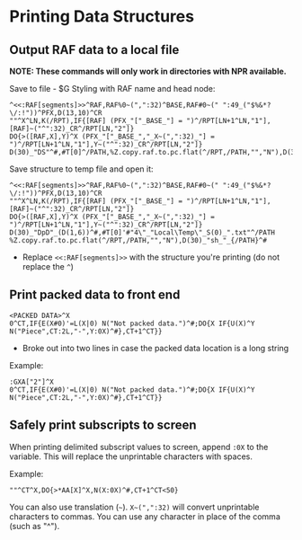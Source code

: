 # Printing Data Structures

## Output RAF data to a local file

**NOTE: These commands will only work in directories with NPR available.**

Save to file - $G Styling with RAF name and head node:
```
^<<:RAF[segments]>>^RAF,RAF%0~(",":32)^BASE,RAF#0~(" ":49_("$%&*?\/:!"))^PFX,D(13,10)^CR
""^X^LN,K(/RPT),IF{[RAF] (PFX_"["_BASE_"] = ")^/RPT[LN+1^LN,"1"],[RAF]~("^":32)_CR^/RPT[LN,"2"]}
DO{>([RAF,X],Y)^X (PFX_"["_BASE_","_X~(",":32)_"] = ")^/RPT[LN+1^LN,"1"],Y~("^":32)_CR^/RPT[LN,"2"]}
D(30)_"DS"^#,#T[0]^/PATH,%Z.copy.raf.to.pc.flat(^/RPT,/PATH,"","N"),D(30)_"sh_"_{/PATH}^#
```

Save structure to temp file and open it:
```
^<<:RAF[segments]>>^RAF,RAF%0~(",":32)^BASE,RAF#0~(" ":49_("$%&*?\/:!"))^PFX,D(13,10)^CR
""^X^LN,K(/RPT),IF{[RAF] (PFX_"["_BASE_"] = ")^/RPT[LN+1^LN,"1"],[RAF]~("^":32)_CR^/RPT[LN,"2"]}
DO{>([RAF,X],Y)^X (PFX_"["_BASE_","_X~(",":32)_"] = ")^/RPT[LN+1^LN,"1"],Y~("^":32)_CR^/RPT[LN,"2"]}
D(30)_"DpD"_(D(1,6))^#,#T[0]'#"4\"_"Local\Temp\"_S(0)_".txt"^/PATH
%Z.copy.raf.to.pc.flat(^/RPT,/PATH,"","N"),D(30)_"sh_"_{/PATH}^#
```

* Replace `<<:RAF[segments]>>` with the structure you're printing (do not replace the `^`)


## Print packed data to front end

```
<PACKED DATA>^X
0^CT,IF{E(X#0)'=L(X|0) N("Not packed data.")^#;DO{X IF{U(X)^Y N("Piece",CT:2L,"-",Y:0X)^#},CT+1^CT}}
```

* Broke out into two lines in case the packed data location is a long string

Example:

```
:GXA["2"]^X
0^CT,IF{E(X#0)'=L(X|0) N("Not packed data.")^#;DO{X IF{U(X)^Y N("Piece",CT:2L,"-",Y:0X)^#},CT+1^CT}}
```


## Safely print subscripts to screen

When printing delimited subscript values to screen, append `:0X` to the variable. This will replace the unprintable characters with spaces.

Example:
```
""^CT^X,DO{>*AA[X]^X,N(X:0X)^#,CT+1^CT<50}
```

You can also use translation (`~`). `X~(",":32)` will convert unprintable characters to commas. You can use any character in place of the comma (such as "^").
